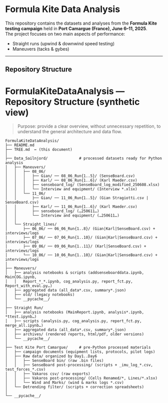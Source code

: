 # Formula Kite Data Analysis  

This repository contains the datasets and analyses from the **Formula Kite testing campaign** held in **Port Camargue (France), June 6–11, 2025**.  
The project focuses on two main aspects of performance:  
- Straight runs (upwind & downwind speed testing)  
- Maneuvers (tacks & gybes)  

---

## Repository Structure  
# FormulaKiteDataAnalysis — Repository Structure (synthetic view)

> Purpose: provide a clear overview, without unnecessary repetition, to understand the general architecture and data flow.

```
FormulaKiteDataAnalysis/
├── README.md
├── TREE.md  ← (this document)
│
├── Data_Sailnjord/              # processed datasets ready for Python analysis
│   ├── Maneuvers/
│   │   ├── 08_06/
│   │   │   ├── Gian/ ── 08_06_Run{1..5}/ (SenseBoard.csv)
│   │   │   ├── Karl/ ── 08_06_Run{1..6}/ (Karl Maeder.csv)
│   │   │   ├── senseboard_log/ (SenseBoard_log_modified_250608.xlsx)
│   │   │   └── Interview and equipment/ (Interview *.xlsx)
│   │   └── 11_06/
│   │       ├── Gian/ ── 11_06_Run{1..5}/ (Gian Stragiotti.csv | SenseBoard.csv)
│   │       ├── Karl/ ── 11_06_Run{1..6}/ (Karl Maeder.csv)
│   │       ├── senseboard_log/ (…250611…)
│   │       └── Interview and equipment/ (…250611…)
│   │
│   └── Straight_lines/
│       ├── 06_06/ ── 06_06_Run{1..8}/ (Gian|Karl|SenseBoard.csv) + interviews/logs
│       ├── 07_06/ ── 07_06_Run{1..10}/ (Gian|Karl|SenseBoard.csv) + interviews/logs
│       ├── 09_06/ ── 09_06_Run{1..11}/ (Karl|SenseBoard.csv) + interviews/logs
│       └── 10_06/ ── 10_06_Run{1..10}/ (Gian|Karl|SenseBoard.csv) + interviews/logs
│
├── Maneuvers/
│   ├── analysis notebooks & scripts (addsenseboarddata.ipynb, MainCOG.ipynb,
│   │   Report_*_*.ipynb, cog_analysis.py, report_fct.py, Report_with_eval.py…)
│   ├── aggregated data (all_data*.csv, summary*.json)
│   ├── old/ (legacy notebooks)
│   └── __pycache__/
│
├── Straight Run/
│   ├── analysis notebooks (MainReport.ipynb, analysis*.ipynb, *ttest.ipynb…)
│   ├── scripts (analysis.py, cog_analysis.py, report_fct.py, merge_all.ipynb…)
│   ├── aggregated data (all_data*.csv, summary*.json)
│   ├── archives/ (rendered reports, html/pdf, older versions)
│   └── __pycache__/
│
├── Test Kite Port Camargue/     # pre-Python processed materials
│   ├── campaign documents (equipment lists, protocols, pilot logs)
│   ├── Raw data/ organized by Day1..Day6
│   │   ├── SenseBoard bin/ (raw .bin files)
│   │   ├── SenseBoard post-processing/ (scripts + _imu_log_*.csv, test_forces_*.csv)
│   │   ├── Vakaros csv/ (raw exports)
│   │   ├── Vakaros post-processing/ (Cells Renamed/*, Lines/*.xlsx)
│   │   └── Wind and Marks/ (wind & marks logs *.csv)
│   └── Detrending filter/ (scripts + correction spreadsheets)
│
└── __pycache__/
```
